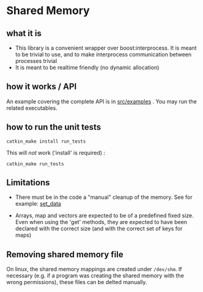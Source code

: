 # Shared Memory

## what it is

* This library is a convenient wrapper over boost:interprocess. It is meant to be trivial to use, and to make interprocess communication between processes trivial
* It is meant to be realtime friendly (no dynamic allocation)

## how it works / API

An example covering the complete API is in [src/examples](https://git-amd.tuebingen.mpg.de/amd-clmc/shared_memory/tree/master/src/examples) . You may run the related executables.

## how to run the unit tests

```
catkin_make install run_tests
```

This will *not* work ('install' is required) :

```
catkin_make run_tests
```

## Limitations

* There must be in the code a "manual" cleanup of the memory. See for example: [set_data](https://git-amd.tuebingen.mpg.de/amd-clmc/shared_memory/blob/master/src/examples/set_data.cpp#L16)

* Arrays, map and vectors are expected to be of a predefined fixed size. Even when using the 'get' methods, they are expected to have been declared with the correct size (and with the correct set of keys for maps)

## Removing shared memory file

On linux, the shared memory mappings are created under `/dev/shm`. If necessary (e.g. if a program was creating the shared memory with the wrong permissions), these files can be delted manually.

